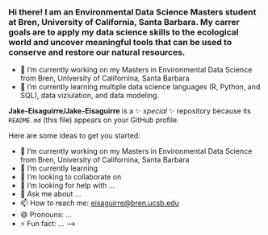 ### Hi there! I am an Environmental Data Science Masters student at Bren, University of California, Santa Barbara. My carrer goals are to apply my data science skills to the ecological world and uncover meaningful tools that can be used to conserve and restore our natural resources. 

- 🔭 I’m currently working on my Masters in Environmental Data Science from Bren, University of Californina, Santa Barbara
- 🌱 I’m currently learning multiple data science languages (R, Python, and SQL), data viziulation, and data modeling.


**Jake-Eisaguirre/Jake-Eisaguirre** is a ✨ _special_ ✨ repository because its `README.md` (this file) appears on your GitHub profile.

Here are some ideas to get you started:

- 🔭 I’m currently working on my Masters in Environmental Data Science from Bren, University of Californina, Santa Barbara
- 🌱 I’m currently learning 
- 👯 I’m looking to collaborate on 
- 🤔 I’m looking for help with ...
- 💬 Ask me about ...
- 📫 How to reach me: eisaguirre@bren.ucsb.edu
- 😄 Pronouns: ...
- ⚡ Fun fact: ...
-->
